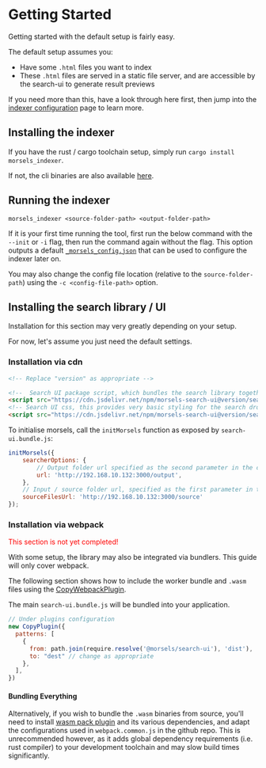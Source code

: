 # Getting Started

Getting started with the default setup is fairly easy.

The default setup assumes you:
- Have some `.html` files you want to index
- These `.html` files are served in a static file server, and are accessible by the search-ui to generate result previews

If you need more than this, have a look through here first, then jump into the [indexer configuration](indexing_configuration.md) page to learn more.

## Installing the indexer

If you have the rust / cargo toolchain setup, simply run `cargo install morsels_indexer`.

If not, the cli binaries are also available [here](https://github.com/ang-zeyu/morsels/releases).

## Running the indexer

```
morsels_indexer <source-folder-path> <output-folder-path>
```

If it is your first time running the tool, first run the below command with the `--init` or `-i` flag, then run the command again without the flag.
This option outputs a default [`_morsels_config.json`](./chapter_5.md) that can be used to configure the indexer later on.

You may also change the config file location (relative to the `source-folder-path`) using the `-c <config-file-path>` option.


## Installing the search library / UI

Installation for this section may very greatly depending on your setup.

For now, let's assume you just need the default settings.

### Installation via cdn

```html
<!-- Replace "version" as appropriate -->

<!--  Search UI package script, which bundles the search library together with it -->
<script src="https://cdn.jsdelivr.net/npm/morsels-search-ui@version/search-ui.bundle.js"></script>
<!-- Search UI css, this provides very basic styling for the search dropdown, and can be omitted if desired -->
<script src="https://cdn.jsdelivr.net/npm/morsels-search-ui@version/search-ui.css"></script>
```

To initialise morsels, call the `initMorsels` function as exposed by `search-ui.bundle.js`:

```js
initMorsels({
    searcherOptions: {
        // Output folder url specified as the second parameter in the cli command
        url: 'http://192.168.10.132:3000/output',
    },
    // Input / source folder url, specified as the first parameter in the cli command
    sourceFilesUrl: 'http://192.168.10.132:3000/source'
});
```

### Installation via webpack

<p style="color: red;">This section is not yet completed!</p>

With some setup, the library may also be integrated via bundlers. This guide will only cover webpack.

The following section shows how to include the worker bundle and `.wasm` files using the [CopyWebpackPlugin](https://webpack.js.org/plugins/copy-webpack-plugin/).

The main `search-ui.bundle.js` will be bundled into your application.

```js
// Under plugins configuration
new CopyPlugin({
  patterns: [
    {
      from: path.join(require.resolve('@morsels/search-ui'), 'dist'),
      to: "dest" // change as appropriate
    },
  ],
})
```

#### Bundling Everything

Alternatively, if you wish to bundle the `.wasm` binaries from source, you'll need to install [wasm pack plugin](https://github.com/wasm-tool/wasm-pack-plugin) and its various dependencies, and adapt the configurations used in `webpack.common.js` in the github repo. This is unrecommended however, as it adds global dependency requirements (i.e. rust compiler) to your development toolchain and may slow build times significantly.
